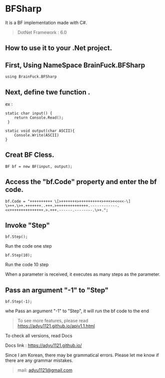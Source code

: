 # BFSharp
It is a BF implementation made with C#.

>DotNet Framework : 6.0

## How to use it to your .Net project.
First, Using NameSpace BrainFuck.BFSharp
----------
`using BrainFuck.BFSharp`

Next, define twe function .
--------
ex :

```
static char input() {
    return Console.Read();
 }
 ```
 
```
static void output(char ASCII){
    Console.Write(ASCII)
}
```

Creat BF Cless.
-------------
`BF bf = new BF(input, output);`


Access the "bf.Code" property and enter the bf code.
--------------
`bf.Code = "++++++++++
\[>+++++++>++++++++++>+++>+<<<<-\]
\>++.\>+.+++++++..+++.>++++++++++++++.------------.<<+++++++++++++++.>.+++.------.--------.\>+.";`

Invoke "Step"
-----
`bf.Step();`

Run the code one step

`bf.Step(10);`

Run the code 10 step

When a parameter is received, it executes as many steps as the parameter.

Pass an argument "-1" to "Step"
---------
`bf.Step(-1);`

whe Pass an argument "-1" to "Step", it will run the bf code to the end

>To see more features, please read https://adyu1121.github.io/apiv1.1.html

To check all versions, read Docs

Docs link : https://adyu1121.github.io/

Since I am Korean, there may be grammatical errors.
Please let me know if there are any grammar mistakes.

>mail: adyu1121@gmail.com
